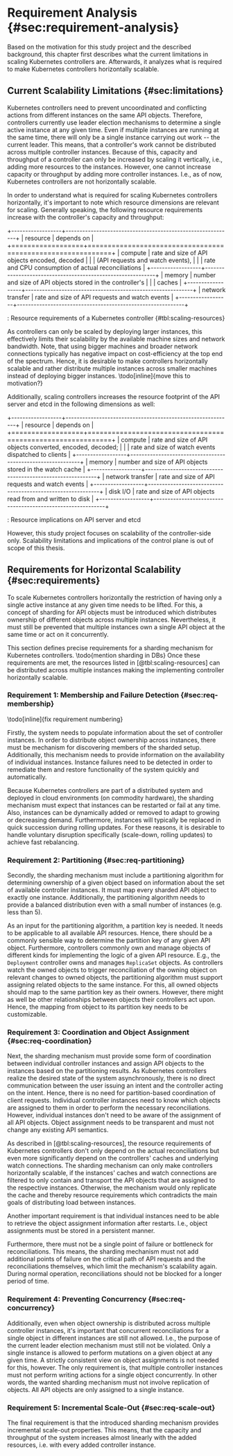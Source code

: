 # Requirement Analysis {#sec:requirement-analysis}

Based on the motivation for this study project and the described background, this chapter first describes what the current limitations in scaling Kubernetes controllers are.
Afterwards, it analyzes what is required to make Kubernetes controllers horizontally scalable.

## Current Scalability Limitations {#sec:limitations}

Kubernetes controllers need to prevent uncoordinated and conflicting actions from different instances on the same API objects.
Therefore, controllers currently use leader election mechanisms to determine a single active instance at any given time.
Even if multiple instances are running at the same time, there will only be a single instance carrying out work -- the current leader.
This means, that a controller's work cannot be distributed across multiple controller instances.
Because of this, capacity and throughput of a controller can only be increased by scaling it vertically, i.e., adding more resources to the instances.
However, one cannot increase capacity or throughput by adding more controller instances.
I.e., as of now, Kubernetes controllers are not horizontally scalable.

In order to understand what is required for scaling Kubernetes controllers horizontally, it's important to note which resource dimensions are relevant for scaling.
Generally speaking, the following resource requirements increase with the controller's capacity and throughput:

+------------------+------------------------------------------------------------+
| resource         | depends on                                                 |
+==================+============================================================+
| compute          | rate and size of API objects encoded, decoded              |
|                  | (API requests and watch events),                           |
|                  | rate and CPU consumption of actual reconciliations         |
+------------------+------------------------------------------------------------+
| memory           | number and size of API objects stored in the controller's  |
|                  | caches                                                     |
+------------------+------------------------------------------------------------+
| network transfer | rate and size of API requests and watch events             |
+------------------+------------------------------------------------------------+

: Resource requirements of a Kubernetes controller {#tbl:scaling-resources}

As controllers can only be scaled by deploying larger instances, this effectively limits their scalability by the available machine sizes and network bandwidth.
Note, that using bigger machines and broader network connections typically has negative impact on cost-efficiency at the top end of the spectrum.
Hence, it is desirable to make controllers horizontally scalable and rather distribute multiple instances across smaller machines instead of deploying bigger instances.
\todo[inline]{move this to motivation?}

Additionally, scaling controllers increases the resource footprint of the API server and etcd in the following dimensions as well:

+------------------+------------------------------------------------------------+
| resource         | depends on                                                 |
+==================+============================================================+
| compute          | rate and size of API objects converted, encoded, decoded;  |
|                  | rate and size of watch events dispatched to clients        |
+------------------+------------------------------------------------------------+
| memory           | number and size of API objects stored in the watch cache   |
+------------------+------------------------------------------------------------+
| network transfer | rate and size of API requests and watch events             |
+------------------+------------------------------------------------------------+
| disk I/O         | rate and size of API objects read from and written to disk |
+------------------+------------------------------------------------------------+

: Resource implications on API server and etcd

However, this study project focuses on scalability of the controller-side only.
Scalability limitations and implications of the control plane is out of scope of this thesis.

## Requirements for Horizontal Scalability {#sec:requirements}

To scale Kubernetes controllers horizontally the restriction of having only a single active instance at any given time needs to be lifted.
For this, a concept of sharding for API objects must be introduced which distributes ownership of different objects across multiple instances.
Nevertheless, it must still be prevented that multiple instances own a single API object at the same time or act on it concurrently.

This section defines precise requirements for a sharding mechanism for Kubernetes controllers.
\todo{mention sharding in DBs}
Once these requirements are met, the resources listed in [@tbl:scaling-resources] can be distributed across multiple instances making the implementing controller horizontally scalable.

### Requirement 1: Membership and Failure Detection {#sec:req-membership}
\todo[inline]{fix requirement numbering}

Firstly, the system needs to populate information about the set of controller instances.
In order to distribute object ownership across instances, there must be mechanism for discovering members of the sharded setup.
Additionally, this mechanism needs to provide information on the availability of individual instances.
Instance failures need to be detected in order to remediate them and restore functionality of the system quickly and automatically.

Because Kubernetes controllers are part of a distributed system and deployed in cloud environments (on commodity hardware), the sharding mechanism must expect that instances can be restarted or fail at any time.
Also, instances can be dynamically added or removed to adapt to growing or decreasing demand.
Furthermore, instances will typically be replaced in quick succession during rolling updates.
For these reasons, it is desirable to handle voluntary disruption specifically (scale-down, rolling updates) to achieve fast rebalancing.

### Requirement 2: Partitioning {#sec:req-partitioning}

Secondly, the sharding mechanism must include a partitioning algorithm for determining ownership of a given object based on information about the set of available controller instances.
It must map every sharded API object to exactly one instance.
Additionally, the partitioning algorithm needs to provide a balanced distribution even with a small number of instances (e.g. less than 5).

As an input for the partitioning algorithm, a partition key is needed.
It needs to be applicable to all available API resources.
Hence, there should be a commonly sensible way to determine the partition key of any given API object.
Furthermore, controllers commonly own and manage objects of different kinds for implementing the logic of a given API resource.
E.g., the `Deployment` controller owns and manages `ReplicaSet` objects.
As controllers watch the owned objects to trigger reconciliation of the owning object on relevant changes to owned objects, the partitioning algorithm must support assigning related objects to the same instance.
For this, all owned objects should map to the same partition key as their owners.
However, there might as well be other relationships between objects their controllers act upon.
Hence, the mapping from object to its partition key needs to be customizable.

### Requirement 3: Coordination and Object Assignment {#sec:req-coordination}

Next, the sharding mechanism must provide some form of coordination between individual controller instances and assign API objects to the instances based on the partitioning results.
As Kubernetes controllers realize the desired state of the system asynchronously, there is no direct communication between the user issuing an intent and the controller acting on the intent.
Hence, there is no need for partition-based coordination of client requests.
Individual controller instances need to know which objects are assigned to them in order to perform the necessary reconciliations.
However, individual instances don't need to be aware of the assignment of all API objects.
Object assignment needs to be transparent and must not change any existing API semantics.

As described in [@tbl:scaling-resources], the resource requirements of Kubernetes controllers don't only depend on the actual reconciliations but even more significantly depend on the controllers' caches and underlying watch connections.
The sharding mechanism can only make controllers horizontally scalable, if the instances' caches and watch connections are filtered to only contain and transport the API objects that are assigned to the respective instances.
Otherwise, the mechanism would only replicate the cache and thereby resource requirements which contradicts the main goals of distributing load between instances.

Another important requirement is that individual instances need to be able to retrieve the object assignment information after restarts.
I.e., object assignments must be stored in a persistent manner.

Furthermore, there must not be a single point of failure or bottleneck for reconciliations.
This means, the sharding mechanism must not add additional points of failure on the critical path of API requests and the reconciliations themselves, which limit the mechanism's scalability again.
During normal operation, reconciliations should not be blocked for a longer period of time.

### Requirement 4: Preventing Concurrency {#sec:req-concurrency}

Additionally, even when object ownership is distributed across multiple controller instances, it's important that concurrent reconciliations for a single object in different instances are still not allowed.
I.e., the purpose of the current leader election mechanism must still not be violated.
Only a single instance is allowed to perform mutations on a given object at any given time.
A strictly consistent view on object assignments is not needed for this, however.
The only requirement is, that multiple controller instances must not perform writing actions for a single object concurrently.
In other words, the wanted sharding mechanism must not involve replication of objects.
All API objects are only assigned to a single instance.

### Requirement 5: Incremental Scale-Out {#sec:req-scale-out}

The final requirement is that the introduced sharding mechanism provides incremental scale-out properties.
This means, that the capacity and throughput of the system increases almost linearly with the added resources, i.e. with every added controller instance.
